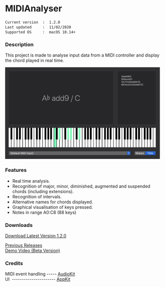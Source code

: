 # MIDIAnalyser
``` 
Current version  :  1.2.0
Last updated     :  11/02/2020
Supported OS     :  macOS 10.14+
```

### Description
This project is made to analyse input data from a MIDI controller and display the chord played in real time.

<img src="./Archive/Demo/MIDIAnalyser%201.2.0.png" width="800" class="center">

### Features
* Real time analysis.
* Recognition of major, minor, diminished, augmented and suspended chords (including extensions).
* Recognition of intervals.
* Alternative names for chords displayed.
* Graphical visualisation of keys pressed.
* Notes in range A0:C8 (88 keys)

### Downloads

[Download Latest Version 1.2.0](https://github.com/t-bre/MIDIAnalyser/releases/download/1.2.0/MIDIAnalyser.app.zip)

[Previous Releases](https://github.com/t-bre/MIDIAnalyser/releases)  
[Demo Video (Beta Version)](https://github.com/t-bre/MIDIAnalyser/raw/master/Archive/Demo/ChordAnalyser_0_2.mov)

### Credits
MIDI event handling ----- [AudioKit](https://github.com/AudioKit/AudioKit)  
UI &nbsp;---------------------- [AppKit](https://developer.apple.com/documentation/appkit)
